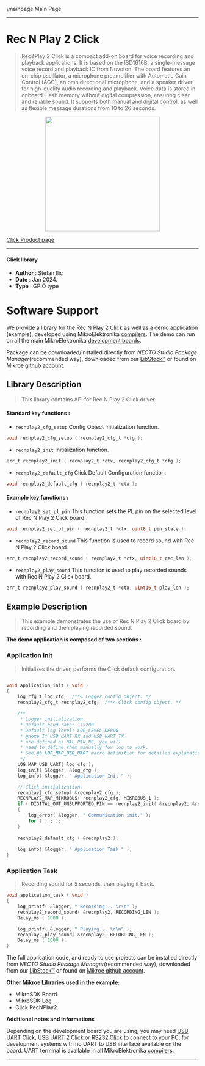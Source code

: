 \mainpage Main Page

---
# Rec N Play 2 Click

> Rec&Play 2 Click is a compact add-on board for voice recording and playback applications. It is based on the ISD1616B, a single-message voice record and playback IC from Nuvoton. The board features an on-chip oscillator, a microphone preamplifier with Automatic Gain Control (AGC), an omnidirectional microphone, and a speaker driver for high-quality audio recording and playback. Voice data is stored in onboard Flash memory without digital compression, ensuring clear and reliable sound. It supports both manual and digital control, as well as flexible message durations from 10 to 26 seconds.

<p align="center">
  <img src="https://download.mikroe.com/images/click_for_ide/recplay2_click.png" height=300px>
</p>

[Click Product page](https://www.mikroe.com/recplay-2-click)

---


#### Click library

- **Author**        : Stefan Ilic
- **Date**          : Jan 2024.
- **Type**          : GPIO type


# Software Support

We provide a library for the Rec N Play 2 Click
as well as a demo application (example), developed using MikroElektronika
[compilers](https://www.mikroe.com/necto-studio).
The demo can run on all the main MikroElektronika [development boards](https://www.mikroe.com/development-boards).

Package can be downloaded/installed directly from *NECTO Studio Package Manager*(recommended way), downloaded from our [LibStock&trade;](https://libstock.mikroe.com) or found on [Mikroe github account](https://github.com/MikroElektronika/mikrosdk_click_v2/tree/master/clicks).

## Library Description

> This library contains API for Rec N Play 2 Click driver.

#### Standard key functions :

- `recnplay2_cfg_setup` Config Object Initialization function.
```c
void recnplay2_cfg_setup ( recnplay2_cfg_t *cfg );
```

- `recnplay2_init` Initialization function.
```c
err_t recnplay2_init ( recnplay2_t *ctx, recnplay2_cfg_t *cfg );
```

- `recnplay2_default_cfg` Click Default Configuration function.
```c
void recnplay2_default_cfg ( recnplay2_t *ctx );
```

#### Example key functions :

- `recnplay2_set_pl_pin` This function sets the PL pin on the selected level of Rec N Play 2 Click board.
```c
void recnplay2_set_pl_pin ( recnplay2_t *ctx, uint8_t pin_state );
```

- `recnplay2_record_sound` This function is used to record sound with Rec N Play 2 Click board.
```c
err_t recnplay2_record_sound ( recnplay2_t *ctx, uint16_t rec_len );
```

- `recnplay2_play_sound` This function is used to play recorded sounds with Rec N Play 2 Click board.
```c
err_t recnplay2_play_sound ( recnplay2_t *ctx, uint16_t play_len );
```

## Example Description

> This example demonstrates the use of Rec N Play 2 Click board by 
 recording and then playing recorded sound.

**The demo application is composed of two sections :**

### Application Init

> Initializes the driver, performs the Click default configuration.

```c

void application_init ( void ) 
{
    log_cfg_t log_cfg;  /**< Logger config object. */
    recnplay2_cfg_t recnplay2_cfg;  /**< Click config object. */

    /** 
     * Logger initialization.
     * Default baud rate: 115200
     * Default log level: LOG_LEVEL_DEBUG
     * @note If USB_UART_RX and USB_UART_TX 
     * are defined as HAL_PIN_NC, you will 
     * need to define them manually for log to work. 
     * See @b LOG_MAP_USB_UART macro definition for detailed explanation.
     */
    LOG_MAP_USB_UART( log_cfg );
    log_init( &logger, &log_cfg );
    log_info( &logger, " Application Init " );

    // Click initialization.
    recnplay2_cfg_setup( &recnplay2_cfg );
    RECNPLAY2_MAP_MIKROBUS( recnplay2_cfg, MIKROBUS_1 );
    if ( DIGITAL_OUT_UNSUPPORTED_PIN == recnplay2_init( &recnplay2, &recnplay2_cfg ) ) 
    {
        log_error( &logger, " Communication init." );
        for ( ; ; );
    }
    
    recnplay2_default_cfg ( &recnplay2 );
    
    log_info( &logger, " Application Task " );
}

```

### Application Task

> Recording sound for 5 seconds, then playing it back.

```c
void application_task ( void ) 
{
    log_printf( &logger, " Recording... \r\n" );
    recnplay2_record_sound( &recnplay2, RECORDING_LEN );
    Delay_ms ( 1000 );

    log_printf( &logger, " Playing... \r\n" );
    recnplay2_play_sound( &recnplay2, RECORDING_LEN );
    Delay_ms ( 1000 );
}
```

The full application code, and ready to use projects can be installed directly from *NECTO Studio Package Manager*(recommended way), downloaded from our [LibStock&trade;](https://libstock.mikroe.com) or found on [Mikroe github account](https://github.com/MikroElektronika/mikrosdk_click_v2/tree/master/clicks).

**Other Mikroe Libraries used in the example:**

- MikroSDK.Board
- MikroSDK.Log
- Click.RecNPlay2

**Additional notes and informations**

Depending on the development board you are using, you may need
[USB UART Click](https://www.mikroe.com/usb-uart-click),
[USB UART 2 Click](https://www.mikroe.com/usb-uart-2-click) or
[RS232 Click](https://www.mikroe.com/rs232-click) to connect to your PC, for
development systems with no UART to USB interface available on the board. UART
terminal is available in all MikroElektronika
[compilers](https://shop.mikroe.com/compilers).

---
